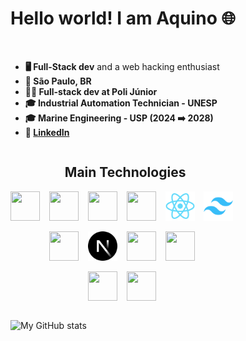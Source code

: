 <h1>Hello world! I am Aquino 🌐</h1><br>

- **🖥️ Full-Stack dev** and a web hacking enthusiast
- **📍 São Paulo, BR**
- **👨‍💻 Full-stack dev at Poli Júnior**
- **🎓 Industrial Automation Technician - UNESP**
- **🎓 Marine Engineering - USP (2024 ➡️ 2028)**
- **📄 [LinkedIn](https://www.linkedin.com/in/jv-aquino/)**


<div style="display: inline-block" align="center">
  <h2>Main Technologies</h2>
  <img height="47" width="47" src="https://cdn.jsdelivr.net/gh/devicons/devicon/icons/html5/html5-original.svg" /> &ensp;
  <img height="47" width="47" src="https://cdn.jsdelivr.net/gh/devicons/devicon/icons/css3/css3-original.svg" /> &ensp;
  <img height="47" width="47" src="https://cdn.jsdelivr.net/gh/devicons/devicon/icons/javascript/javascript-original.svg" /> &ensp;
  <img height="47" width="47" src="https://cdn.jsdelivr.net/gh/devicons/devicon/icons/typescript/typescript-original.svg" /> &ensp;
  <img height="47" width="47" src="https://raw.githubusercontent.com/devicons/devicon/6910f0503efdd315c8f9b858234310c06e04d9c0/icons/react/react-original.svg" /> &ensp;
  <img height="47" width="47" src="https://raw.githubusercontent.com/devicons/devicon/6910f0503efdd315c8f9b858234310c06e04d9c0/icons/tailwindcss/tailwindcss-original.svg" /> &ensp;
  
  <img height="47" width="47" src="https://cdn.jsdelivr.net/gh/devicons/devicon/icons/nodejs/nodejs-original-wordmark.svg" /> &ensp;
  <img height="47" width="47" src="https://raw.githubusercontent.com/devicons/devicon/6910f0503efdd315c8f9b858234310c06e04d9c0/icons/nextjs/nextjs-original.svg" /> &ensp;
  <img height="47" width="47" src="https://cdn.jsdelivr.net/gh/devicons/devicon/icons/prisma/prisma-original.svg" /> &ensp;
  <img height="47" width="47" src="https://cdn.jsdelivr.net/gh/devicons/devicon/icons/mongodb/mongodb-original.svg" /> &ensp;
  
  <img height="47" width="47" src="https://cdn.jsdelivr.net/gh/devicons/devicon/icons/vitest/vitest-original.svg" /> &ensp;
  <img height="47" width="47" src="https://cdn.jsdelivr.net/gh/devicons/devicon/icons/playwright/playwright-original.svg" /> &ensp;
</div>
<br>

![My GitHub stats](https://github-readme-stats.vercel.app/api?username=jv-aquino&show_icons=true&theme=gruvbox)
